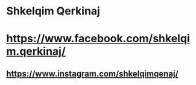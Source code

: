 # Shkelqim Qerkinaj
# https://www.facebook.com/shkelqim.qerkinaj/
## https://www.instagram.com/shkelqimqenaj/